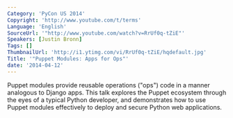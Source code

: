 ```yaml
---
Category: 'PyCon US 2014'
Copyright: 'http://www.youtube.com/t/terms'
Language: 'English'
SourceUrl: '"http://www.youtube.com/watch?v=RrUf0q-tZiE"'
Speakers: [Justin Bronn]
Tags: []
ThumbnailUrl: 'http://i1.ytimg.com/vi/RrUf0q-tZiE/hqdefault.jpg'
Title: '"Puppet Modules: Apps for Ops"'
date: '2014-04-12'
---
```

Puppet modules provide reusable operations ("ops") code in a manner analogous to Django apps. This talk explores the Puppet ecosystem through the eyes of a typical Python developer, and demonstrates how to use Puppet modules effectively to deploy and secure Python web applications.